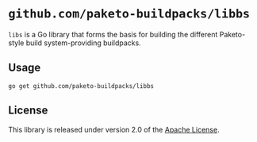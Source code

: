 # `github.com/paketo-buildpacks/libbs`
`libs` is a Go library that forms the basis for building the different Paketo-style build system-providing buildpacks.

## Usage
```
go get github.com/paketo-buildpacks/libbs
```

## License
This library is released under version 2.0 of the [Apache License][a].

[a]: https://www.apache.org/licenses/LICENSE-2.0


